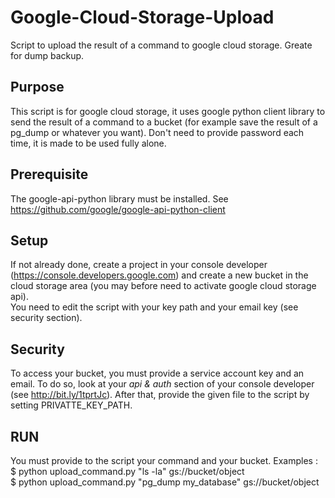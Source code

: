 Google-Cloud-Storage-Upload
===========================

Script to upload the result of a command to google cloud storage. Greate for dump backup.


Purpose
--------

This script is for google cloud storage, it uses google python client library to send the result of a command to a bucket (for example save the result of a pg_dump or whatever you want). Don't need to provide password each time, it is made to be used fully alone.


Prerequisite
--------
The google-api-python library must be installed. See https://github.com/google/google-api-python-client


Setup
--------
If not already done, create a project in your console developer (https://console.developers.google.com) and create a new bucket in the cloud storage area (you may before need to activate google cloud storage api).<br>
You need to edit the script with your key path and your email key (see security section). <br>

Security
--------
To access your bucket, you must provide a service account key and an email. To do so, look at your *api & auth* section of your console developer (see http://bit.ly/1tprtJc). After that, provide the given file to the script by setting PRIVATTE_KEY_PATH.

RUN
--------
You must provide to the script your command and your bucket. Examples : <br>
$ python upload_command.py "ls -la" gs://bucket/object <br>
$ python upload_command.py "pg_dump my_database" gs://bucket/object




